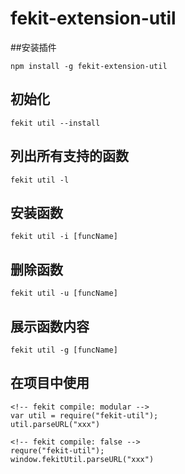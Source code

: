 # fekit-extension-util 

##安装插件

    npm install -g fekit-extension-util

## 初始化

    fekit util --install

## 列出所有支持的函数

    fekit util -l

## 安装函数

    fekit util -i [funcName]

## 删除函数

    fekit util -u [funcName]

## 展示函数内容

    fekit util -g [funcName]

## 在项目中使用

    <!-- fekit compile: modular -->
    var util = require("fekit-util");
    util.parseURL("xxx")

    <!-- fekit compile: false -->
    requre("fekit-util");
    window.fekitUtil.parseURL("xxx")

